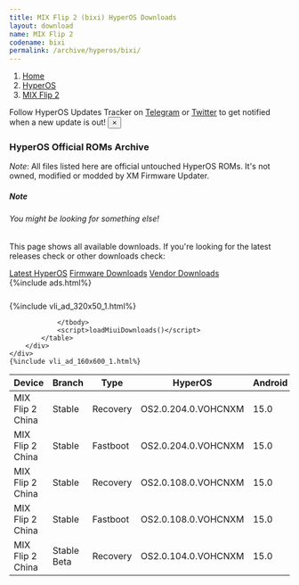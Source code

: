 ```yaml
---
title: MIX Flip 2 (bixi) HyperOS Downloads
layout: download
name: MIX Flip 2
codename: bixi
permalink: /archive/hyperos/bixi/
---
```

<nav aria-label="breadcrumb">
    <ol class="breadcrumb">
        <li class="breadcrumb-item"><a href="/">Home</a></li>
        <li class="breadcrumb-item"><a href="/hyperos/">HyperOS</a></li>
        <li class="breadcrumb-item active" aria-current="page"><a href="/hyperos/bixi/">MIX Flip 2</a></li>
    </ol>
</nav>
<div class="alert alert-primary alert-dismissible fade show" role="alert">
    Follow HyperOS Updates Tracker on <a href="https://t.me/MIUIUpdatesTracker" class="alert-link">Telegram</a>
     or <a href="https://twitter.com/MiFwUpdater" class="alert-link">Twitter</a> to get notified when a new update is out!
    <button type="button" class="close" data-dismiss="alert" aria-label="Close">
        <span aria-hidden="true">&times;</span>
    </button>
</div>

### HyperOS Official ROMs Archive
*Note*: All files listed here are official untouched HyperOS ROMs. It's not owned, modified or modded by XM Firmware Updater.
<div class="card">
  <div class="card-body">
    <h5 class="card-title">Note</h5>
    <h6 class="card-subtitle mb-2 text-muted">You might be looking for something else!</h6>
    <p class="card-text">This page shows all available downloads.
     If you're looking for the latest releases check or other downloads check:</p>
    <a href="/hyperos/bixi/" class="card-link">Latest HyperOS</a>
    <a href="/firmware/bixi/" class="card-link">Firmware Downloads</a>
    <a href="/vendor/bixi/" class="card-link">Vendor Downloads</a>
  </div>
</div>
{%include ads.html%}
<div class="row justify-content-center">
    <div class="col-10">
        <div class="table-responsive-md" style="margin-top: 25px;">
            {%include vli_ad_320x50_1.html%}
            <table id="miui" class="display dt-responsive nowrap compact table table-striped table-hover table-sm">
                <thead class="thead-dark">
                    <tr>
                        <th data-ref="device">Device</th>
                        <th data-ref="branch">Branch</th>
                        <th data-ref="type">Type</th>
                        <th data-ref="miui">HyperOS</th>
                        <th data-ref="android">Android</th>
                        <th data-ref="size">Size</th>
                        <th data-ref="size">Date</th>
                        <th data-ref="link">Link</th>
                    </tr>
                </thead>
                <tbody>
                <tr><td>MIX Flip 2 China</td><td>Stable</td><td>Recovery</td><td>OS2.0.204.0.VOHCNXM</td><td>15.0</td><td>8.9 GB</td><td>2025-06-30</td><td><a href="/hyperos/bixi/stable/OS2.0.204.0.VOHCNXM/">Download</a></td></tr>
<tr><td>MIX Flip 2 China</td><td>Stable</td><td>Fastboot</td><td>OS2.0.204.0.VOHCNXM</td><td>15.0</td><td>11.1 GB</td><td>2025-06-27</td><td><a href="/hyperos/bixi/stable/OS2.0.204.0.VOHCNXM/">Download</a></td></tr>
<tr><td>MIX Flip 2 China</td><td>Stable</td><td>Recovery</td><td>OS2.0.108.0.VOHCNXM</td><td>15.0</td><td>8.9 GB</td><td>2025-06-26</td><td><a href="/hyperos/bixi/stable/OS2.0.108.0.VOHCNXM/">Download</a></td></tr>
<tr><td>MIX Flip 2 China</td><td>Stable</td><td>Fastboot</td><td>OS2.0.108.0.VOHCNXM</td><td>15.0</td><td>11.1 GB</td><td>2025-06-24</td><td><a href="/hyperos/bixi/stable/OS2.0.108.0.VOHCNXM/">Download</a></td></tr>
<tr><td>MIX Flip 2 China</td><td>Stable Beta</td><td>Recovery</td><td>OS2.0.104.0.VOHCNXM</td><td>15.0</td><td>8.3 GB</td><td>None</td><td><a href="/hyperos/bixi/stable beta/OS2.0.104.0.VOHCNXM/">Download</a></td></tr>

                </tbody>
                <script>loadMiuiDownloads()</script>
            </table>
        </div>
    </div>
    {%include vli_ad_160x600_1.html%}
</div>
